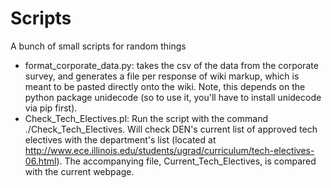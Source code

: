 Scripts
=======

A bunch of small scripts for random things

* format_corporate_data.py: takes the csv of the data from the corporate survey, and generates a file per response of wiki markup, which is meant to be pasted directly onto the wiki.  Note, this depends on the python package unidecode (so to use it, you'll have to install unidecode via pip first).
* Check_Tech_Electives.pl: Run the script with the command ./Check_Tech_Electives.  Will check DEN's current list of approved tech electives with the department's list (located at http://www.ece.illinois.edu/students/ugrad/curriculum/tech-electives-06.html).  The accompanying file, Current_Tech_Electives, is compared with the current webpage.
